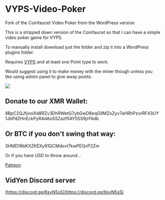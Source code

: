 # VYPS-Video-Poker
Fork of the Coinfaucet Video Poker from the WordPress version

This is a stripped down version of the Coinfaucet so that I can have a simple video poker game for VYPS.

To manually install download just the folder and zip it into a WordPress plugins folder.

Requires [VYPS](https://github.com/VidYen/VYPS-Plugin) and at least one Point type to work.

Would suggest using it to make money with the miner though unless you like using admin panel to give away points.

![](https://media.discordapp.net/attachments/342003896367054858/544001914082164766/unknown.png)

## Donate to our XMR Wallet:

8BpC2QJfjvoiXd8RZv3DhRWetG7ybGwD8eqG9MZoZyv7aHRhPzvrRF43UY1JbPdZHnEckPyR4dAoSSZazf5AY5SS9jrFAdb

## Or BTC if you don't swing that way:

3HMD18bKXZKEXy91QCMdsvt7kwPEQvP2Zm

Or if you have USD to throw around...

[Patreon](https://www.patreon.com/vidyen)

## VidYen Discord server

[https://discord.gg/6svN5sS](https://discord.gg/6svN5sS)
